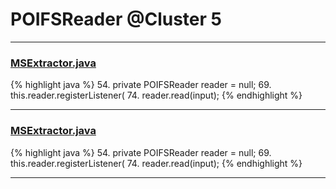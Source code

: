 # POIFSReader @Cluster 5

***

### [MSExtractor.java](https://searchcode.com/codesearch/view/48925180/)
{% highlight java %}
54. private POIFSReader reader = null;
69.   this.reader.registerListener(
74.     reader.read(input);
{% endhighlight %}

***

### [MSExtractor.java](https://searchcode.com/codesearch/view/138790528/)
{% highlight java %}
54. private POIFSReader reader = null;
69.   this.reader.registerListener(
74.     reader.read(input);
{% endhighlight %}

***

